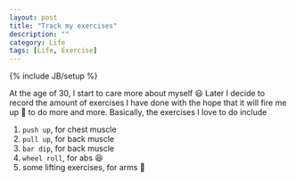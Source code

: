 ```yaml
---
layout: post
title: "Track my exercises"
description: ""
category: Life
tags: [Life, Exercise]
---
```

{% include JB/setup %}

<script type="text/javascript" src="http://cdn.mathjax.org/mathjax/latest/MathJax.js?config=TeX-AMS-MML_HTMLorMML"></script>
<script src="http://d3js.org/d3.v3.min.js" charset="utf-8"></script>


At the age of 30, I start to care more about myself :smiley: Later I decide to record the amount of exercises I have done with the hope that it will fire me up :gun: to do more and more. Basically, the exercises I love to do include

1. `push up`, for chest muscle
1. `pull up`, for back muscle
1. `bar dip`, for back muscle
1. `wheel roll`, for abs :laughing:
1. some lifting exercises, for arms :muscle:


<example1>
	
<script type="text/javascript">



  var sessions = [
{'date': '2015-11-11', 'pull-up': 40, 'push-up': 0   , 'ab-wheel-roll': 0  , 'bar-dip': 60  , 'gym': 1, 'arm': 0  , 'shoulder': 0 , 'bouldering': 0 },
{'date': '2015-10-30', 'pull-up': 50, 'push-up': 70  , 'ab-wheel-roll': 0  , 'bar-dip': 0   , 'gym': 1, 'arm': 0  , 'shoulder': 0 , 'bouldering': 0 },
{'date': '2015-10-27', 'pull-up':  0, 'push-up': 150 , 'ab-wheel-roll': 0  , 'bar-dip': 0   , 'gym': 0, 'arm': 0  , 'shoulder': 0 , 'bouldering': 0 },
{'date': '2015-10-23', 'pull-up': 50, 'push-up': 0   , 'ab-wheel-roll': 0  , 'bar-dip': 70  , 'gym': 1, 'arm': 0  , 'shoulder': 40, 'bouldering': 0 },
{'date': '2015-10-20', 'pull-up': 50, 'push-up': 0   , 'ab-wheel-roll': 0  , 'bar-dip': 40  , 'gym': 1, 'arm': 40 , 'shoulder': 40, 'bouldering': 0 },
{'date': '2015-10-19', 'pull-up': 10, 'push-up': 0   , 'ab-wheel-roll': 0  , 'bar-dip': 0   , 'gym': 0, 'arm': 0  , 'shoulder': 0 , 'bouldering': 0 },
{'date': '2015-10-15', 'pull-up': 40, 'push-up': 0   , 'ab-wheel-roll': 0  , 'bar-dip': 0   , 'gym': 1, 'arm': 0  , 'shoulder': 60, 'bouldering': 0 },
{'date': '2015-10-13', 'pull-up': 40, 'push-up': 0   , 'ab-wheel-roll': 0  , 'bar-dip': 0   , 'gym': 1, 'arm': 0  , 'shoulder': 40, 'bouldering': 0 },
{'date': '2015-10-10', 'pull-up':  0, 'push-up': 0   , 'ab-wheel-roll': 0  , 'bar-dip': 0   , 'gym': 0, 'arm': 0  , 'shoulder': 0 , 'bouldering': 1 },
{'date': '2015-09-18', 'pull-up': 50, 'push-up': 0   , 'ab-wheel-roll': 0  , 'bar-dip': 50  , 'gym': 1, 'arm': 0  , 'shoulder': 30, 'bouldering': 0 },
{'date': '2015-09-15', 'pull-up': 60, 'push-up': 0   , 'ab-wheel-roll': 0  , 'bar-dip': 100 , 'gym': 1, 'arm': 0  , 'shoulder': 0 , 'bouldering': 0 },
{'date': '2015-09-13', 'pull-up':  0, 'push-up': 100 , 'ab-wheel-roll': 0  , 'bar-dip':   0 , 'gym': 0, 'arm': 0  , 'shoulder': 0 , 'bouldering': 0 },
{'date': '2015-09-12', 'pull-up':  0, 'push-up': 20  , 'ab-wheel-roll': 0  , 'bar-dip':   0 , 'gym': 0, 'arm': 0  , 'shoulder': 0 , 'bouldering': 0 },
{'date': '2015-09-11', 'pull-up': 50, 'push-up': 0   , 'ab-wheel-roll': 0  , 'bar-dip': 100 , 'gym': 1, 'arm': 10 , 'shoulder': 0 , 'bouldering': 0 },
{'date': '2015-09-09', 'pull-up': 50, 'push-up': 0   , 'ab-wheel-roll': 0  , 'bar-dip': 100 , 'gym': 1, 'arm': 0  , 'shoulder': 0 , 'bouldering': 0 },
{'date': '2015-09-04', 'pull-up': 50, 'push-up': 0   , 'ab-wheel-roll': 0  , 'bar-dip': 110 , 'gym': 1, 'arm': 40 , 'shoulder': 0 , 'bouldering': 0 },
{'date': '2015-09-02', 'pull-up': 40, 'push-up': 0   , 'ab-wheel-roll': 0  , 'bar-dip': 0   , 'gym': 0, 'arm': 0  , 'shoulder': 0 , 'bouldering': 0 },
{'date': '2015-08-29', 'pull-up': 40, 'push-up': 0   , 'ab-wheel-roll': 0  , 'bar-dip': 100 , 'gym': 0, 'arm': 0  , 'shoulder': 0 , 'bouldering': 0 },
{'date': '2015-08-26', 'pull-up': 40, 'push-up': 0   , 'ab-wheel-roll': 0  , 'bar-dip': 100 , 'gym': 1, 'arm': 40 , 'shoulder': 0 , 'bouldering': 0 },
{'date': '2015-08-21', 'pull-up': 40, 'push-up': 0   , 'ab-wheel-roll': 0  , 'bar-dip': 100 , 'gym': 1, 'arm': 0  , 'shoulder': 0 , 'bouldering': 0 },
{'date': '2015-08-18', 'pull-up': 0 , 'push-up': 100 , 'ab-wheel-roll': 0  , 'bar-dip': 0   , 'gym': 0, 'arm': 0  , 'shoulder': 0 , 'bouldering': 0 },
{'date': '2015-08-15', 'pull-up': 45, 'push-up': 0   , 'ab-wheel-roll': 10 , 'bar-dip': 100 , 'gym': 1, 'arm': 0  , 'shoulder': 0 , 'bouldering': 0 },
{'date': '2015-08-14', 'pull-up': 20, 'push-up': 100 , 'ab-wheel-roll': 0  , 'bar-dip': 0   , 'gym': 0, 'arm': 0  , 'shoulder': 0 , 'bouldering': 0 },
{'date': '2015-08-12', 'pull-up': 0 , 'push-up': 100 , 'ab-wheel-roll': 0  , 'bar-dip': 0   , 'gym': 0, 'arm': 0  , 'shoulder': 0 , 'bouldering': 0 },
{'date': '2015-07-31', 'pull-up': 40, 'push-up': 0   , 'ab-wheel-roll': 0  , 'bar-dip': 130 , 'gym': 1, 'arm': 60 , 'shoulder': 0 , 'bouldering': 0 },
{'date': '2015-07-28', 'pull-up': 40, 'push-up': 0   , 'ab-wheel-roll': 0  , 'bar-dip': 130 , 'gym': 1, 'arm': 60 , 'shoulder': 0 , 'bouldering': 0 },
{'date': '2015-07-25', 'pull-up': 20, 'push-up': 30  , 'ab-wheel-roll': 0  , 'bar-dip': 130 , 'gym': 1, 'arm': 60 , 'shoulder': 0 , 'bouldering': 0 },
{'date': '2015-07-21', 'pull-up': 20, 'push-up': 40  , 'ab-wheel-roll': 40 , 'bar-dip': 140 , 'gym': 1, 'arm': 60 , 'shoulder': 0 , 'bouldering': 0 },
{'date': '2015-07-18', 'pull-up':  0, 'push-up': 150 , 'ab-wheel-roll': 0  , 'bar-dip': 0   , 'gym': 0, 'arm': 0  , 'shoulder': 0 , 'bouldering': 0 },
{'date': '2015-07-16', 'pull-up':  0, 'push-up': 100 , 'ab-wheel-roll': 0  , 'bar-dip': 0   , 'gym': 0, 'arm': 0  , 'shoulder': 0 , 'bouldering': 0 },
{'date': '2015-07-14', 'pull-up':  0, 'push-up': 10  , 'ab-wheel-roll': 0  , 'bar-dip': 0   , 'gym': 0, 'arm': 0  , 'shoulder': 0 , 'bouldering': 0 },
{'date': '2015-07-11', 'pull-up':  0, 'push-up': 80  , 'ab-wheel-roll': 0  , 'bar-dip': 0   , 'gym': 0, 'arm': 0  , 'shoulder': 0 , 'bouldering': 0 },
{'date': '2015-07-10', 'pull-up': 40, 'push-up': 0   , 'ab-wheel-roll': 0  , 'bar-dip': 10  , 'gym': 1, 'arm': 50 , 'shoulder': 0 , 'bouldering': 0 },
{'date': '2015-07-03', 'pull-up': 40, 'push-up': 0   , 'ab-wheel-roll': 0  , 'bar-dip': 75  , 'gym': 1, 'arm': 0  , 'shoulder': 0 , 'bouldering': 0 },
{'date': '2015-06-12', 'pull-up': 30, 'push-up': 0   , 'ab-wheel-roll': 20 , 'bar-dip': 110 , 'gym': 1, 'arm': 100, 'shoulder': 0 , 'bouldering': 0 },
{'date': '2015-06-09', 'pull-up': 40, 'push-up': 0   , 'ab-wheel-roll': 20 , 'bar-dip': 100 , 'gym': 1, 'arm': 0  , 'shoulder': 0 , 'bouldering': 0 },
{'date': '2015-05-29', 'pull-up': 40, 'push-up': 0   , 'ab-wheel-roll': 0  , 'bar-dip': 100 , 'gym': 1, 'arm': 0  , 'shoulder': 0 , 'bouldering': 0 },
{'date': '2015-05-16', 'pull-up': 0 , 'push-up': 0   , 'ab-wheel-roll': 30 , 'bar-dip': 0   , 'gym': 0, 'arm': 0  , 'shoulder': 0 , 'bouldering': 0 },
{'date': '2015-05-15', 'pull-up': 35, 'push-up': 0   , 'ab-wheel-roll': 20 , 'bar-dip': 120 , 'gym': 1, 'arm': 0  , 'shoulder': 0 , 'bouldering': 0 },
{'date': '2015-05-13', 'pull-up': 20, 'push-up': 100 , 'ab-wheel-roll': 20 , 'bar-dip': 0   , 'gym': 0, 'arm': 0  , 'shoulder': 0 , 'bouldering': 0 },
{'date': '2015-05-11', 'pull-up': 20, 'push-up': 100 , 'ab-wheel-roll': 0  , 'bar-dip': 0   , 'gym': 0, 'arm': 0  , 'shoulder': 0 , 'bouldering': 0 },
{'date': '2015-05-08', 'pull-up': 20, 'push-up': 100 , 'ab-wheel-roll': 0  , 'bar-dip': 0   , 'gym': 0, 'arm': 0  , 'shoulder': 0 , 'bouldering': 0 },
];


/*-----------------------------*/


/*-----------------------------*/

  // create the table header
  var thead = d3.select("example1").selectAll("th")
    .data(d3.keys(sessions[0]))
    .enter().append("th").text(function(d){return d  +  ' | '});
  var tr = d3.select("example1").selectAll("tr")
    .data(sessions).enter().append("tr")
  var td = tr.selectAll("td")
    .data(function(d){return d3.values(d)})
    .enter().append("td")
    .text(function(d) {return d})



</script>

</example1>



               
                

